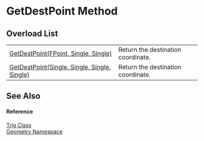 # GetDestPoint Method


## Overload List
<table>
<tr>
<td><a href="8df0c51c-8020-248e-bf49-7949bcd8b296.md">GetDestPoint(FPoint, Single, Single)</a></td>
<td>Return the destination coordinate.</td></tr>
<tr>
<td><a href="101386ae-a60b-45e3-c5cf-b2910441c2e7.md">GetDestPoint(Single, Single, Single, Single)</a></td>
<td>Return the destination coordinate.</td></tr>
</table>

## See Also


#### Reference
<a href="71fcc577-416c-fb39-4db6-887defd7b424.md">Trig Class</a>  
<a href="eb409b48-e279-bdb4-daf3-3196b72d55a2.md">Geometry Namespace</a>  
